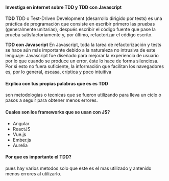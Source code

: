 #### Investiga en internet sobre TDD y TDD con Javascript

**TDD**
TDD o Test-Driven Development (desarrollo dirigido por tests) es una práctica de programación que consiste en escribir primero las pruebas (generalmente unitarias), después escribir el código fuente que pase la prueba satisfactoriamente y, por último, refactorizar el código escrito.

**TDD con Javascript**
En Javascript, toda la tarea de refactorización y tests se hace aún más importante debido a la naturaleza no intrusiva de este lenguaje: Javascript fue diseñado para mejorar la experiencia de usuario por lo que cuando se produce un error, éste lo hace de forma silenciosa. Por si esto no fuera suficiente, la información que facilitan los navegadores es, por lo general, escasa, críptica y poco intuitiva

#### Explica con tus propias palabras que es es TDD

son metodologias o tecnicas que se fueron utilizando para lleva un ciclo o pasos a seguir para obtener menos errores.

#### Cuales son los frameworks que se usan con JS?

- Angular
- ReactJS
- Vue.js
- Ember.js
- Aurelia

#### Por que es importante el TDD?

pues hay varios metodos solo que este es el mas utilizado y antenido menos errores al utilizarlo.

